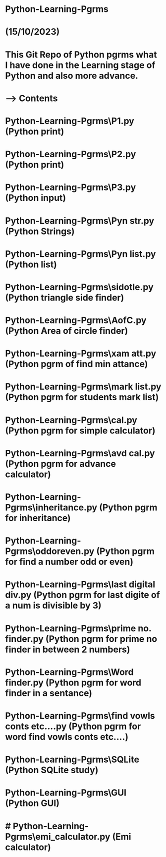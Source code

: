 # Python-Learning-Pgrms

# (15/10/2023)
# This Git Repo of Python pgrms what I have done in the Learning stage of Python and also more advance. 

# --> Contents

# Python-Learning-Pgrms\P1.py (Python print)

# Python-Learning-Pgrms\P2.py (Python print)

# Python-Learning-Pgrms\P3.py (Python input)

# Python-Learning-Pgrms\Pyn str.py (Python Strings)

# Python-Learning-Pgrms\Pyn list.py (Python list)

# Python-Learning-Pgrms\sidotle.py (Python triangle side finder)

# Python-Learning-Pgrms\AofC.py (Python Area of circle finder)

# Python-Learning-Pgrms\xam att.py (Python pgrm of find min attance)

# Python-Learning-Pgrms\mark list.py (Python pgrm for students mark list)

# Python-Learning-Pgrms\cal.py (Python pgrm for simple calculator)

# Python-Learning-Pgrms\avd cal.py (Python pgrm for advance calculator)

# Python-Learning-Pgrms\inheritance.py (Python pgrm for inheritance)

# Python-Learning-Pgrms\oddoreven.py (Python pgrm for find a number odd or even)

# Python-Learning-Pgrms\last digital div.py (Python pgrm for last digite of a num is divisible by 3)

# Python-Learning-Pgrms\prime no. finder.py (Python pgrm for prime no finder in between 2 numbers)

# Python-Learning-Pgrms\Word finder.py (Python pgrm for word finder in a sentance)

# Python-Learning-Pgrms\find vowls conts etc....py (Python pgrm for word find vowls conts etc....)

# Python-Learning-Pgrms\SQLite (Python SQLite study)

# Python-Learning-Pgrms\GUI (Python GUI)

# # Python-Learning-Pgrms\emi_calculator.py (Emi calculator)